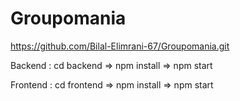 # Groupomania

https://github.com/Bilal-Elimrani-67/Groupomania.git

Backend :
cd backend =>
npm install =>
npm start

Frontend :
cd frontend =>
npm install =>
npm start
